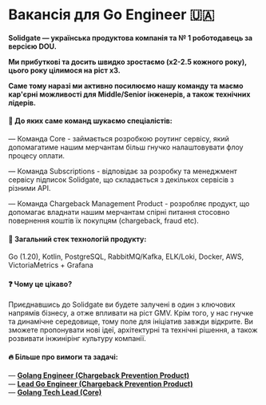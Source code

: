 ## <h1> Вакансія для Go Engineer 🇺🇦 </h1> 
<h4> Solidgate — українська продуктова компанія та № 1 роботодавець за версією DOU. <p> </p> Ми прибуткові та досить швидко зростаємо (x2-2.5 кожного року), цього року цілимося на ріст x3. <p> Саме тому наразі ми активно посилюємо нашу команду та маємо кар'єрні можливості для Middle/Senior інженерів, а також технічних лідерів. </h4> 

#### &#128270; До яких саме команд шукаємо спеціалістів:
<p> — Команда Core - займається розробкою роутинг сервісу, який допомагатиме нашим мерчантам більш гнучко налаштовувати флоу процесу оплати. </p>
<p> — Команда Subscriptions - відповідає за розробку та менеджмент сервісу підписок Solidgate, що складається з декількох сервісів з різними АРІ. </p>
<p> — Команда Chargeback Management Product - розробляє продукт, що допомагає владнати нашим мерчантам спірні питання стосовно повернення коштів їх покупцям (chargeback, fraud etc). </p>

#### &#128205; Загальний стек технологій продукту: 
<p> Go (1.20), Kotlin, PostgreSQL, RabbitMQ/Kafka, ELK/Loki, Docker, AWS, VictoriaMetrics + Grafana </p>

#### &#10067; Чому це цікаво?
<p> Приєднавшись до Solidgate ви будете залучені в один з ключових напрямів бізнесу, а отже впливати на ріст GMV. Крім того, у нас гнучке та динамічне середовище, тому поле для ініціатив завжди відкрите. Ви зможете пропонувати нові ідеї, архітектурні та технічні рішення, а також розвивати інжинірінг культуру компанії.
<p>

#### &#128293; Більше про вимоги та задачі:
— <a href="https://jobs.dou.ua/companies/solidgate/vacancies/232387"><b>Golang Engineer (Chargeback Prevention Product)</b></a><br>
— <a href="https://jobs.dou.ua/companies/solidgate/vacancies/228800/"><b>Lead Go Engineer (Chargeback Prevention Product)</b></a><br>
— <a href="https://jobs.dou.ua/companies/solidgate/vacancies/228801/"><b>Golang Tech Lead (Core)</b></a><br>



